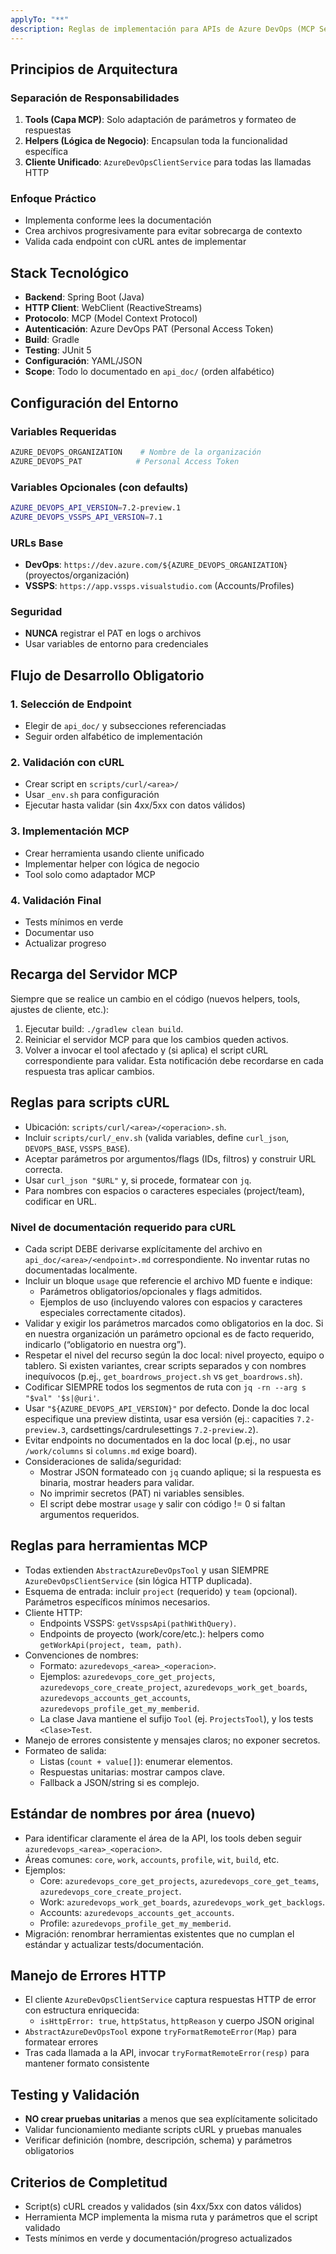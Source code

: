 ```yaml
---
applyTo: "**"
description: Reglas de implementación para APIs de Azure DevOps (MCP Server)
---
```


## Principios de Arquitectura

### Separación de Responsabilidades
1. **Tools (Capa MCP)**: Solo adaptación de parámetros y formateo de respuestas
2. **Helpers (Lógica de Negocio)**: Encapsulan toda la funcionalidad específica
3. **Cliente Unificado**: `AzureDevOpsClientService` para todas las llamadas HTTP

### Enfoque Práctico
- Implementa conforme lees la documentación
- Crea archivos progresivamente para evitar sobrecarga de contexto
- Valida cada endpoint con cURL antes de implementar

## Stack Tecnológico
- **Backend**: Spring Boot (Java)
- **HTTP Client**: WebClient (ReactiveStreams)
- **Protocolo**: MCP (Model Context Protocol)
- **Autenticación**: Azure DevOps PAT (Personal Access Token)
- **Build**: Gradle
- **Testing**: JUnit 5
- **Configuración**: YAML/JSON
- **Scope**: Todo lo documentado en `api_doc/` (orden alfabético)

## Configuración del Entorno

### Variables Requeridas
```bash
AZURE_DEVOPS_ORGANIZATION    # Nombre de la organización
AZURE_DEVOPS_PAT            # Personal Access Token
```

### Variables Opcionales (con defaults)
```bash
AZURE_DEVOPS_API_VERSION=7.2-preview.1
AZURE_DEVOPS_VSSPS_API_VERSION=7.1
```

### URLs Base
- **DevOps**: `https://dev.azure.com/${AZURE_DEVOPS_ORGANIZATION}` (proyectos/organización)
- **VSSPS**: `https://app.vssps.visualstudio.com` (Accounts/Profiles)

### Seguridad
- **NUNCA** registrar el PAT en logs o archivos
- Usar variables de entorno para credenciales

## Flujo de Desarrollo Obligatorio

### 1. Selección de Endpoint
- Elegir de `api_doc/` y subsecciones referenciadas
- Seguir orden alfabético de implementación

### 2. Validación con cURL
- Crear script en `scripts/curl/<area>/`
- Usar `_env.sh` para configuración
- Ejecutar hasta validar (sin 4xx/5xx con datos válidos)

### 3. Implementación MCP
- Crear herramienta usando cliente unificado
- Implementar helper con lógica de negocio
- Tool solo como adaptador MCP

### 4. Validación Final
- Tests mínimos en verde
- Documentar uso
- Actualizar progreso

## Recarga del Servidor MCP
Siempre que se realice un cambio en el código (nuevos helpers, tools, ajustes de cliente, etc.):
1. Ejecutar build: `./gradlew clean build`.
2. Reiniciar el servidor MCP para que los cambios queden activos.
3. Volver a invocar el tool afectado y (si aplica) el script cURL correspondiente para validar.
Esta notificación debe recordarse en cada respuesta tras aplicar cambios.

## Reglas para scripts cURL
- Ubicación: `scripts/curl/<area>/<operacion>.sh`.
- Incluir `scripts/curl/_env.sh` (valida variables, define `curl_json`, `DEVOPS_BASE`, `VSSPS_BASE`).
- Aceptar parámetros por argumentos/flags (IDs, filtros) y construir URL correcta.
- Usar `curl_json "$URL"` y, si procede, formatear con `jq`.
- Para nombres con espacios o caracteres especiales (project/team), codificar en URL.

### Nivel de documentación requerido para cURL
- Cada script DEBE derivarse explícitamente del archivo en `api_doc/<area>/<endpoint>.md` correspondiente. No inventar rutas no documentadas localmente.
- Incluir un bloque `usage` que referencie el archivo MD fuente e indique:
  - Parámetros obligatorios/opcionales y flags admitidos.
  - Ejemplos de uso (incluyendo valores con espacios y caracteres especiales correctamente citados).
- Validar y exigir los parámetros marcados como obligatorios en la doc. Si en nuestra organización un parámetro opcional es de facto requerido, indicarlo (“obligatorio en nuestra org”).
- Respetar el nivel del recurso según la doc local: nivel proyecto, equipo o tablero. Si existen variantes, crear scripts separados y con nombres inequívocos (p.ej., `get_boardrows_project.sh` vs `get_boardrows.sh`).
- Codificar SIEMPRE todos los segmentos de ruta con `jq -rn --arg s "$val" '$s|@uri'`.
- Usar `"${AZURE_DEVOPS_API_VERSION}"` por defecto. Donde la doc local especifique una preview distinta, usar esa versión (ej.: capacities `7.2-preview.3`, cardsettings/cardrulesettings `7.2-preview.2`).
- Evitar endpoints no documentados en la doc local (p.ej., no usar `/work/columns` si `columns.md` exige board).
- Consideraciones de salida/seguridad:
  - Mostrar JSON formateado con `jq` cuando aplique; si la respuesta es binaria, mostrar headers para validar.
  - No imprimir secretos (PAT) ni variables sensibles.
  - El script debe mostrar `usage` y salir con código != 0 si faltan argumentos requeridos.

## Reglas para herramientas MCP
- Todas extienden `AbstractAzureDevOpsTool` y usan SIEMPRE `AzureDevOpsClientService` (sin lógica HTTP duplicada).
- Esquema de entrada: incluir `project` (requerido) y `team` (opcional). Parámetros específicos mínimos necesarios.
- Cliente HTTP:
  - Endpoints VSSPS: `getVsspsApi(pathWithQuery)`.
  - Endpoints de proyecto (work/core/etc.): helpers como `getWorkApi(project, team, path)`.
- Convenciones de nombres:
  - Formato: `azuredevops_<area>_<operacion>`.
  - Ejemplos: `azuredevops_core_get_projects`, `azuredevops_core_create_project`, `azuredevops_work_get_boards`, `azuredevops_accounts_get_accounts`, `azuredevops_profile_get_my_memberid`.
  - La clase Java mantiene el sufijo `Tool` (ej. `ProjectsTool`), y los tests `<Clase>Test`.
- Manejo de errores consistente y mensajes claros; no exponer secretos.
- Formateo de salida:
  - Listas (`count + value[]`): enumerar elementos.
  - Respuestas unitarias: mostrar campos clave.
  - Fallback a JSON/string si es complejo.

## Estándar de nombres por área (nuevo)
- Para identificar claramente el área de la API, los tools deben seguir `azuredevops_<area>_<operacion>`.
- Áreas comunes: `core`, `work`, `accounts`, `profile`, `wit`, `build`, etc.
- Ejemplos:
  - Core: `azuredevops_core_get_projects`, `azuredevops_core_get_teams`, `azuredevops_core_create_project`.
  - Work: `azuredevops_work_get_boards`, `azuredevops_work_get_backlogs`.
  - Accounts: `azuredevops_accounts_get_accounts`.
  - Profile: `azuredevops_profile_get_my_memberid`.
- Migración: renombrar herramientas existentes que no cumplan el estándar y actualizar tests/documentación.

## Manejo de Errores HTTP
- El cliente `AzureDevOpsClientService` captura respuestas HTTP de error con estructura enriquecida:
  - `isHttpError: true`, `httpStatus`, `httpReason` y cuerpo JSON original
- `AbstractAzureDevOpsTool` expone `tryFormatRemoteError(Map)` para formatear errores
- Tras cada llamada a la API, invocar `tryFormatRemoteError(resp)` para mantener formato consistente

## Testing y Validación
- **NO crear pruebas unitarias** a menos que sea explícitamente solicitado
- Validar funcionamiento mediante scripts cURL y pruebas manuales
- Verificar definición (nombre, descripción, schema) y parámetros obligatorios

## Criterios de Completitud
- Script(s) cURL creados y validados (sin 4xx/5xx con datos válidos)
- Herramienta MCP implementa la misma ruta y parámetros que el script validado
- Tests mínimos en verde y documentación/progreso actualizados

